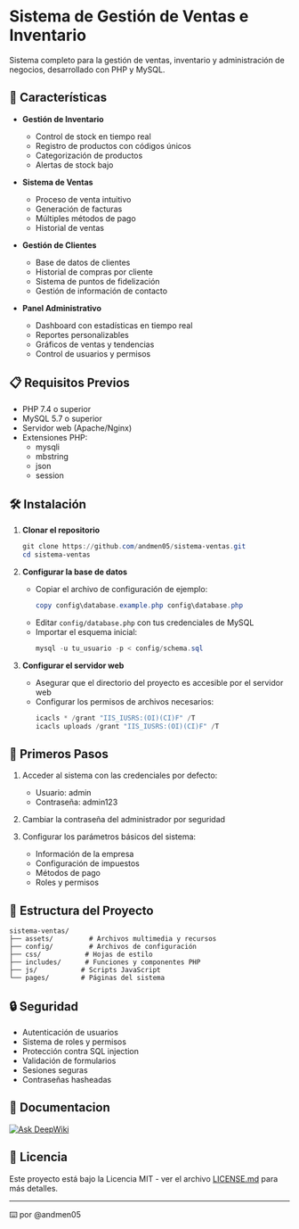 # Sistema de Gestión de Ventas e Inventario

Sistema completo para la gestión de ventas, inventario y administración de negocios, desarrollado con PHP y MySQL.

## 🚀 Características

- **Gestión de Inventario**
  - Control de stock en tiempo real
  - Registro de productos con códigos únicos
  - Categorización de productos
  - Alertas de stock bajo

- **Sistema de Ventas**
  - Proceso de venta intuitivo
  - Generación de facturas
  - Múltiples métodos de pago
  - Historial de ventas

- **Gestión de Clientes**
  - Base de datos de clientes
  - Historial de compras por cliente
  - Sistema de puntos de fidelización
  - Gestión de información de contacto

- **Panel Administrativo**
  - Dashboard con estadísticas en tiempo real
  - Reportes personalizables
  - Gráficos de ventas y tendencias
  - Control de usuarios y permisos

## 📋 Requisitos Previos

- PHP 7.4 o superior
- MySQL 5.7 o superior
- Servidor web (Apache/Nginx)
- Extensiones PHP:
  - mysqli
  - mbstring
  - json
  - session

## 🛠️ Instalación

1. **Clonar el repositorio**
   ```powershell
   git clone https://github.com/andmen05/sistema-ventas.git
   cd sistema-ventas
   ```

2. **Configurar la base de datos**
   - Copiar el archivo de configuración de ejemplo:
     ```powershell
     copy config\database.example.php config\database.php
     ```
   - Editar `config/database.php` con tus credenciales de MySQL
   - Importar el esquema inicial:
     ```powershell
     mysql -u tu_usuario -p < config/schema.sql
     ```

3. **Configurar el servidor web**
   - Asegurar que el directorio del proyecto es accesible por el servidor web
   - Configurar los permisos de archivos necesarios:
     ```powershell
     icacls * /grant "IIS_IUSRS:(OI)(CI)F" /T
     icacls uploads /grant "IIS_IUSRS:(OI)(CI)F" /T
     ```

## 🚦 Primeros Pasos

1. Acceder al sistema con las credenciales por defecto:
   - Usuario: admin
   - Contraseña: admin123

2. Cambiar la contraseña del administrador por seguridad

3. Configurar los parámetros básicos del sistema:
   - Información de la empresa
   - Configuración de impuestos
   - Métodos de pago
   - Roles y permisos

## 📁 Estructura del Proyecto

```
sistema-ventas/
├── assets/         # Archivos multimedia y recursos
├── config/         # Archivos de configuración
├── css/           # Hojas de estilo
├── includes/      # Funciones y componentes PHP
├── js/           # Scripts JavaScript
└── pages/        # Páginas del sistema
```

## 🔒 Seguridad

- Autenticación de usuarios
- Sistema de roles y permisos
- Protección contra SQL injection
- Validación de formularios
- Sesiones seguras
- Contraseñas hasheadas

## 📑 Documentacion 

[![Ask DeepWiki](https://deepwiki.com/badge.svg)](https://deepwiki.com/andmen05/sistema-ventas)

## 📄 Licencia

Este proyecto está bajo la Licencia MIT - ver el archivo [LICENSE.md](LICENSE.md) para más detalles.

---
⌨️ por @andmen05
